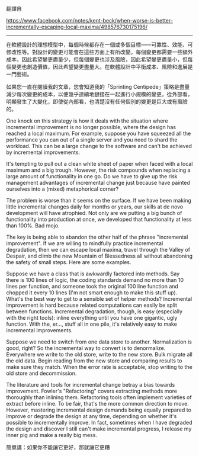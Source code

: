 翻譯自

https://www.facebook.com/notes/kent-beck/when-worse-is-better-incrementally-escaping-local-maxima/498576730175196/

----

在軟體設計的理想模型中，每個時候都存在一個或多個目標——可靠性、效能、可修改性等。對設計的變更可能會在這些方面上有所改變。每個變更都需要一些額外成本，因此希望變更盡量少，但每個變更也涉及風險，因此希望變更盡量小，但每個變更也創造價值，因此希望變更盡量大。在軟體設計中平衡成本、風險和進展是一門藝術。

如果您一直在閱讀我的文章，您會知道我的「Sprinting Centipede」策略是盡量減少每次變更的成本，以便幾乎連續地鏈接在一起進行小規模的變更。從外部看，明顯發生了大變化，即使從內部看，也清楚沒有任何個別的變更是巨大或有風險的。

One knock on this strategy is how it deals with the situation where incremental improvement is no longer possible, where the design has reached a local maximum. For example, suppose you have squeezed all the performance you can out of a single server and you need to shard the workload. This can be a large change to the software and can't be achieved by incremental improvements.

It's tempting to pull out a clean white sheet of paper when faced with a local maximum and a big trough. However, the risk compounds when replacing a large amount of functionality in one go. Do we have to give up the risk management advantages of incremental change just because have painted ourselves into a (mixed) metaphorical corner?

The problem is worse than it seems on the surface. If we have been making little incremental changes daily for months or years, our skills at de novo development will have atrophied. Not only are we putting a big bunch of functionality into production at once, we developed that functionality at less than 100%. Bad mojo.

The key is being able to abandon the other half of the phrase "incremental improvement". If we are willing to mindfully practice incremental degradation, then we can escape local maxima, travel through the Valley of Despair, and climb the new Mountain of Blessedness all without abandoning the safety of small steps. Here are some examples.

Suppose we have a class that is awkwardly factored into methods. Say there is 100 lines of logic, the coding standards demand no more than 10 lines per function, and someone took the original 100 line function and chopped it every 10 lines (I'm not smart enough to make this stuff up). What's the best way to get to a sensible set of helper methods? Incremental improvement is hard because related computations can easily be split between functions. Incremental degradation, though, is easy (especially with the right tools): inline everything until you have one gigantic, ugly function. With the, er..., stuff all in one pile, it's relatively easy to make incremental improvements.

Suppose we need to switch from one data store to another. Normalization is good, right? So the incremental way to convert is to denormalize. Everywhere we write to the old store, write to the new store. Bulk migrate all the old data. Begin reading from the new store and comparing results to make sure they match. When the error rate is acceptable, stop writing to the old store and decommission.

The literature and tools for incremental change betray a bias towards improvement. Fowler's "Refactoring" covers extracting methods more thoroughly than inlining them. Refactoring tools often implement varieties of extract before inline. To be fair, that's the more common direction to move. However, mastering incremental design demands being equally prepared to improve or degrade the design at any time, depending on whether it's possible to incrementally improve. In fact, sometimes when I have degraded the design and discover I still can't make incremental progress, I release my inner pig and make a really big mess.

簡單講：如果你不能讓它更好，那就讓它更糟
